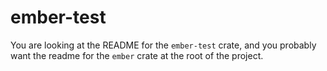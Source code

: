 # ember-test
You are looking at the README for the `ember-test` crate, and you probably want the readme for the `ember` crate at the root of the project.  

